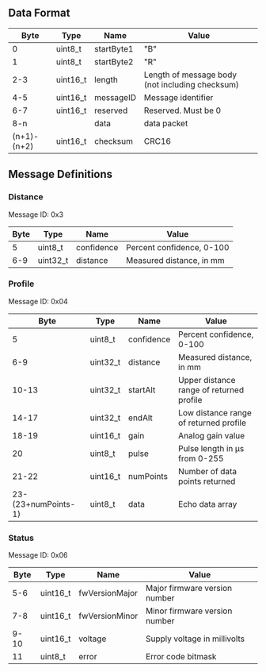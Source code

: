 ## Data Format

|    Byte     |   Type   |    Name    |                      Value                      |
|-------------|----------|------------|-------------------------------------------------|
| 0           | uint8_t  | startByte1 | "B"                                             |
| 1           | uint8_t  | startByte2 | "R"                                             |
| 2-3         | uint16_t | length     | Length of message body (not including checksum) |
| 4-5         | uint16_t | messageID  | Message identifier                              |
| 6-7         | uint16_t | reserved   | Reserved. Must be 0                             |
| 8-n         |          | data       | data packet                                     |
| (n+1)-(n+2) | uint16_t | checksum   | CRC16                                           |


## Message Definitions

### Distance

Message ID: 0x3

| Byte |   Type   |    Name    |           Value           |
|------|----------|------------|---------------------------|
| 5    | uint8_t  | confidence | Percent confidence, 0-100 |
| 6-9  | uint32_t | distance   | Measured distance, in mm  |


### Profile

Message ID: 0x04

|        Byte         |   Type   |    Name    |                  Value                   |
|---------------------|----------|------------|------------------------------------------|
| 5                   | uint8_t  | confidence | Percent confidence, 0-100                |
| 6-9                 | uint32_t | distance   | Measured distance, in mm                 |
| 10-13               | uint32_t | startAlt   | Upper distance range of returned profile |
| 14-17               | uint32_t | endAlt     | Low distance range of returned profile   |
| 18-19               | uint16_t | gain       | Analog gain value                        |
| 20                  | uint8_t  | pulse      | Pulse length in µs from 0-255            |
| 21-22               | uint16_t | numPoints  | Number of data points returned           |
| 23-(23+numPoints-1) | uint8_t  | data       | Echo data array                          |


### Status

Message ID: 0x06

| Byte |   Type   |      Name      |             Value             |
|------|----------|----------------|-------------------------------|
| 5-6  | uint16_t | fwVersionMajor | Major firmware version number |
| 7-8  | uint16_t | fwVersionMinor | Minor firmware version number |
| 9-10 | uint16_t | voltage        | Supply voltage in millivolts  |
| 11   | uint8_t  | error          | Error code bitmask            |
